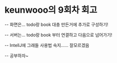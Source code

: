 # keunwooo의 9회차 회고

-- 화면은... todo랑 book 대충 만든거에 추가로 구성하기!

-- 서버는... todo랑 book 부터 연결하고 다음으로 넘어가기!

-- IntellJ에 그래들 사용법 숙지...... 잘모르겠음

-- 공부하자~
